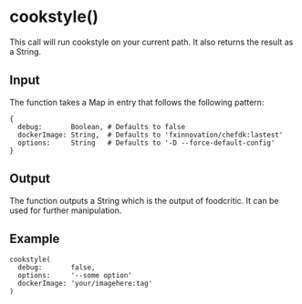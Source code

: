 # cookstyle()
This call will run cookstyle on your current path. It also returns the result as a String.

## Input
The function takes a Map in entry that follows the following pattern:
```
{
  debug:       Boolean, # Defaults to false
  dockerImage: String,  # Defaults to 'fxinnovation/chefdk:lastest'
  options:     String   # Defaults to '-D --force-default-config'
}
```

## Output
The function outputs a String which is the output of foodcritic. It can be used for further manipulation.

## Example
```
cookstyle(
  debug:       false,
  options:     '--some option'
  dockerImage: 'your/imagehere:tag'
)
```
